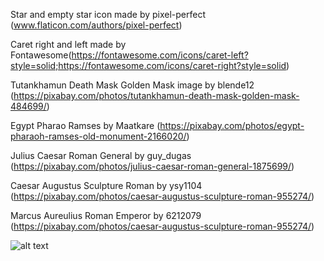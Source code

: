 Star and empty star icon made by pixel-perfect (www.flaticon.com/authors/pixel-perfect)

Caret right and left made by Fontawesome(https://fontawesome.com/icons/caret-left?style=solid;https://fontawesome.com/icons/caret-right?style=solid)

Tutankhamun Death Mask Golden Mask image by  blende12 (https://pixabay.com/photos/tutankhamun-death-mask-golden-mask-484699/)

Egypt Pharao Ramses by Maatkare (https://pixabay.com/photos/egypt-pharaoh-ramses-old-monument-2166020/)

Julius Caesar Roman General by guy_dugas (https://pixabay.com/photos/julius-caesar-roman-general-1875699/)

Caesar Augustus Sculpture Roman by ysy1104 (https://pixabay.com/photos/caesar-augustus-sculpture-roman-955274/)

Marcus Aureulius Roman Emperor by 6212079 (https://pixabay.com/photos/caesar-augustus-sculpture-roman-955274/)

![alt text](https://github.com/[DatTram]/[100-JSprojects]/blob/[main]/4-project/customerTestimonial/marcus.png?raw=true)
